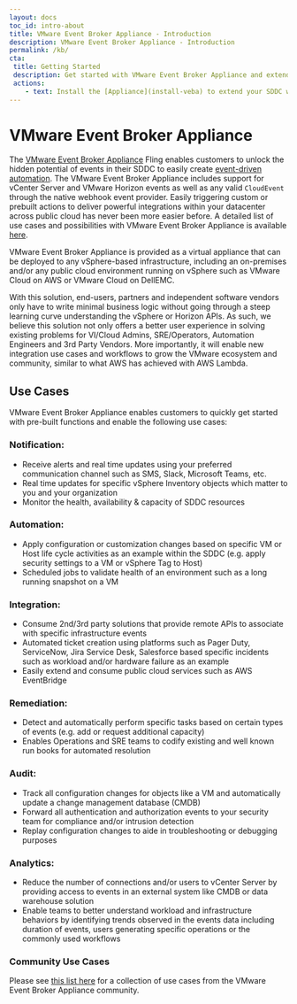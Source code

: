 ```yaml
---
layout: docs
toc_id: intro-about
title: VMware Event Broker Appliance - Introduction
description: VMware Event Broker Appliance - Introduction
permalink: /kb/
cta:
 title: Getting Started
 description: Get started with VMware Event Broker Appliance and extend your vSphere SDDC in under 60 minutes
 actions:
    - text: Install the [Appliance](install-veba) to extend your SDDC with our [community-sourced functions](/examples)
---
```


# VMware Event Broker Appliance

The [VMware Event Broker Appliance](https://vmwa.re/flings) Fling enables customers to unlock the hidden potential of events in their SDDC to easily create [event-driven automation](https://octo.vmware.com/vsphere-power-event-driven-automation/). The VMware Event Broker Appliance includes support for vCenter Server and VMware Horizon events as well as any valid `CloudEvent` through the native webhook event provider. Easily triggering custom or prebuilt actions to deliver powerful integrations within your datacenter across public cloud has never been more easier before. A detailed list of use cases and possibilities with VMware Event Broker Appliance is available [here](https://github.com/vmware-samples/vcenter-event-broker-appliance/blob/development/USECASES.md).

VMware Event Broker Appliance is provided as a virtual appliance that can be deployed to any vSphere-based infrastructure, including an on-premises and/or any public cloud environment running on vSphere such as VMware Cloud on AWS or VMware Cloud on DellEMC.

With this solution, end-users, partners and independent software vendors only have to write minimal business logic without going through a steep learning curve understanding the vSphere or Horizon APIs. As such, we believe this solution not only offers a better user experience in solving existing problems for VI/Cloud Admins, SRE/Operators, Automation Engineers and 3rd Party Vendors. More importantly, it will enable new integration use cases and workflows to grow the VMware ecosystem and community, similar to what AWS has achieved with AWS Lambda.

## Use Cases

VMware Event Broker Appliance enables customers to quickly get started with pre-built functions and enable the following use cases:

### Notification:

- Receive alerts and real time updates using your preferred communication channel such as SMS, Slack, Microsoft Teams, etc.
- Real time updates for specific vSphere Inventory objects which matter to you and your organization
- Monitor the health, availability & capacity of SDDC resources

### Automation:

- Apply configuration or customization changes based on specific VM or Host life cycle activities as an example within the SDDC (e.g. apply security settings to a VM or vSphere Tag to Host)
- Scheduled jobs to validate health of an environment such as a long running snapshot on a VM

### Integration:

- Consume 2nd/3rd party solutions that provide remote APIs to associate with specific infrastructure events
- Automated ticket creation using platforms such as Pager Duty, ServiceNow, Jira Service Desk, Salesforce based specific incidents such as workload and/or hardware failure as an example
- Easily extend and consume public cloud services such as AWS EventBridge

### Remediation:

- Detect and automatically perform specific tasks based on certain types of events (e.g. add or request additional capacity)
- Enables Operations and SRE teams to codify existing and well known run books for automated resolution

### Audit:

- Track all configuration changes for objects like a VM and automatically update a change management database (CMDB)
- Forward all authentication and authorization events to your security team for compliance and/or intrusion detection
- Replay configuration changes to aide in troubleshooting or debugging purposes

### Analytics:

- Reduce the number of connections and/or users to vCenter Server by providing access to events in an external system like CMDB or data warehouse solution
- Enable teams to better understand workload and infrastructure behaviors by identifying trends observed in the events data including duration of events, users generating specific operations or the commonly used workflows

### Community Use Cases

Please see [this list here](https://github.com/vmware-samples/vcenter-event-broker-appliance/blob/master/USECASES.md) for a collection of use cases from the VMware Event Broker Appliance community.